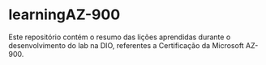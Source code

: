 # learningAZ-900
Este repositório contém o resumo das lições aprendidas durante o desenvolvimento do lab na DIO, referentes a Certificação da Microsoft AZ-900.
